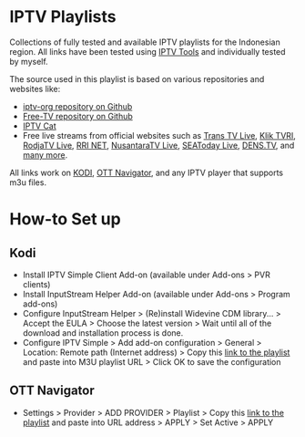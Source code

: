 # IPTV Playlists
Collections of fully tested and available IPTV playlists for the Indonesian region. All links have been tested using [IPTV Tools](http://www.iptvtools.net/?svc=check) and individually tested by myself.

The source used in this playlist is based on various repositories and websites like:
- [iptv-org repository on Github](https://github.com/iptv-org/iptv)
- [Free-TV repository on Github](https://github.com/Free-TV/IPTV)
- [IPTV Cat](https://iptvcat.com/indonesia__8)
- Free live streams from official websites such as [Trans TV Live](https://www.transtv.co.id/live), [Klik TVRI](https://klik.tvri.go.id/), [RodjaTV Live](https://rodja.tv/), [RRI NET](https://rri.co.id/stream/video), [NusantaraTV Live](https://nusantaratv.com/live), [SEAToday Live](https://seatoday.com/tv), [DENS.TV](www.dens.tv), and [many more](https://github.com/OngisMbois/IPTV-PREMIUM).

All links work on [KODI](https://kodi.tv/download/), [OTT Navigator](https://ottnav.github.io/faq.html#ott-navigator-app-availability), and any IPTV player that supports m3u files.

# How-to Set up
## Kodi
- Install IPTV Simple Client Add-on (available under Add-ons > PVR clients)
- Install InputStream Helper Add-on (available under Add-ons > Program add-ons)
- Configure InputStream Helper > (Re)install Widevine CDM library... > Accept the EULA > Choose the latest version > Wait until all of the download and installation process is done.
- Configure IPTV Simple > Add add-on configuration > General > Location: Remote path (Internet address) > Copy this [link to the playlist](https://github.com/riotryulianto/iptv-playlists/blob/main/playlist.m3u?raw=true) and paste into M3U playlist URL > Click OK to save the configuration
## OTT Navigator
- Settings > Provider > ADD PROVIDER > Playlist > Copy this [link to the playlist](https://github.com/riotryulianto/iptv-playlists/blob/main/playlist.m3u?raw=true) and paste into URL address > APPLY > Set Active > APPLY